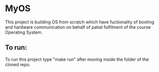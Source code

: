 # MyOS
This project is building OS from scratch which have fuctionality of booting and hardware communication on behalf of patial fulfilment of the course Operating System.

## To run:
To run this project type "make run" after moving inside the folder of the cloned repo.
